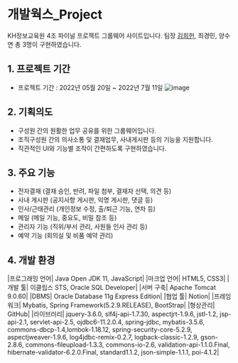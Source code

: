 # 개발웍스_Project
KH정보교육원 4조 파이널 프로젝트 그룹웨어 사이트입니다.
팀장 [김희헌](https://github.com/DevelopHeon), 최경민, 양수연 총 3명이 구현하였습니다.

## 1. 프로젝트 기간
- 프로젝트 기간 : 2022년 05월 20일 ~ 2022년 7월 11일
![image](https://user-images.githubusercontent.com/87063007/178243425-dc0e5c59-51f3-4ee2-b6e9-ff6d8de98c6a.png)

## 2. 기획의도
- 구성원 간의 원활한 업무 공유를 위한 그룹웨어입니다.
- 조직구성원 간의 의사소통 및 결재업무, 사내게시판 등의 기능을 지원합니다.
- 직관적인 UI와 기능별 조작이 간편하도록 구현하였습니다.

## 3. 주요 기능
- 전자결재 (결재 승인, 반려, 파일 첨부, 결재자 선택, 의견 등)
- 사내 게시판 (공지사항 게시판, 익명 게시판, 댓글 등)
- 인사/근태관리 (개인정보 수정, 출/퇴근 기능, 연차 등)
- 메일 (메일 기능, 중요도, 비밀 참조 등)
- 관리자 기능 (직위/부서 관리, 사원들 인사 관리 등)
- 예약 기능 (회의실 및 비품 예약 관리)

## 4. 개발 환경
|프로그래밍 언어|	Java Open JDK 11, JavaScript|
|마크업 언어|	HTML5, CSS3|
|개발 툴|	이클립스 STS, Oracle SQL Developer|
|서버 구축|	Apache Tomcat 9.0.60|
|DBMS|	Oracle Database 11g Express Edition|
|협업 툴|	Notion|
|프레임 워크|	Mybatis, Spring Framework(5.2.9.RELEASE), BootStrap|
|형상관리|	GitHub|
|라이브러리|	jquery-3.6.0, slf4j-api-1.7.30, 
aspectjrt-1.9.6, jstl-1.2, jsp-api-2.1, 
servlet-api-2.5, ojdbc6-11.2.0.4,
spring-jdbc, mybatis-3.5.6, 
commons-dbcp-1.4,lombok-1.18.12, spring-security-core-5.2.9, 
aspectjweaver-1.9.6, log4jdbc-remix-0.2.7,
logback-classic-1.2.9, gson-2.8.6,
commons-fileupload-1.3.3,
commons-io-2.6, validation-api-1.1.0.Final,
hibernate-validator-6.2.0.Final, standard1.1.2, json-simple-1.1.1, poi-4.1.2|
